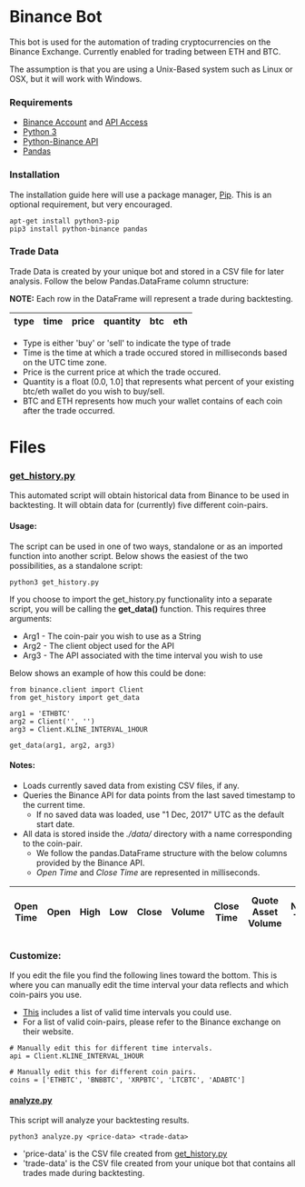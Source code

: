 # Binance Bot

This bot is used for the automation of trading cryptocurrencies on the Binance Exchange. Currently enabled for trading between ETH and BTC.

The assumption is that you are using a Unix-Based system such as Linux or OSX, but it will work with Windows.

### Requirements

- [Binance Account](https://www.binance.com/register.html) and [API Access](https://www.binance.com/userCenter/createApi.html)
- [Python 3](https://www.python.org/downloads/)
- [Python-Binance API](https://github.com/sammchardy/python-binance)
- [Pandas](https://pandas.pydata.org)

### Installation

The installation guide here will use a package manager, [Pip](https://pip.pypa.io/en/stable/). This is an optional requirement, but very encouraged.

```
apt-get install python3-pip
pip3 install python-binance pandas
```

### Trade Data

Trade Data is created by your unique bot and stored in a CSV file for later analysis. Follow the below Pandas.DataFrame column structure:

**NOTE:** Each row in the DataFrame will represent a trade during backtesting.

| type | time | price | quantity | btc | eth |
| ---- | -----| ----- | -------- | --- | --- |

- Type is either 'buy' or 'sell' to indicate the type of trade
- Time is the time at which a trade occured stored in milliseconds based on the UTC time zone.
- Price is the current price at which the trade occured.
- Quantity is a float (0.0, 1.0] that represents what percent of your existing btc/eth wallet do you wish to buy/sell.
- BTC and ETH represents how much your wallet contains of each coin after the trade occurred.

# Files

### [get_history.py](https://github.com/AlecMasterson/binance-bot/blob/master/get_history.py)
This automated script will obtain historical data from Binance to be used in backtesting. It will obtain data for (currently) five different coin-pairs.

#### Usage:
The script can be used in one of two ways, standalone or as an imported function into another script. Below shows the easiest of the two possibilities, as a standalone script:

```
python3 get_history.py
```

If you choose to import the get_history.py functionality into a separate script, you will be calling the **get_data()** function. This requires three arguments:
- Arg1 - The coin-pair you wish to use as a String
- Arg2 - The client object used for the API
- Arg3 - The API associated with the time interval you wish to use

Below shows an example of how this could be done:

```
from binance.client import Client
from get_history import get_data

arg1 = 'ETHBTC'
arg2 = Client('', '')
arg3 = Client.KLINE_INTERVAL_1HOUR

get_data(arg1, arg2, arg3)
```
#### Notes:
- Loads currently saved data from existing CSV files, if any.
- Queries the Binance API for data points from the last saved timestamp to the current time.
  - If no saved data was loaded, use "1 Dec, 2017" UTC as the default start date.
- All data is stored inside the *./data/* directory with a name corresponding to the coin-pair.
  - We follow the pandas.DataFrame structure with the below columns provided by the Binance API.
  - *Open Time* and *Close Time* are represented in milliseconds.

| Open Time | Open | High | Low | Close | Volume | Close Time | Quote Asset Volume | Number Trades | Taker Base Asset Volume | Take Quote Asset Volume | Ignore |
| --------- | ----| ----- | --- | ----- | ------ | ---------- | ------------------ | ------------- | ----------------------- | ----------------------- | ------ |

### Customize:
If you edit the file you find the following lines toward the bottom. This is where you can manually edit the time interval your data reflects and which coin-pairs you use.
- [This](https://python-binance.readthedocs.io/en/latest/constants.html) includes a list of valid time intervals you could use.
- For a list of valid coin-pairs, please refer to the Binance exchange on their website.

```
# Manually edit this for different time intervals.
api = Client.KLINE_INTERVAL_1HOUR

# Manually edit this for different coin pairs.
coins = ['ETHBTC', 'BNBBTC', 'XRPBTC', 'LTCBTC', 'ADABTC']
```

#### [analyze.py](https://github.com/AlecMasterson/binance-bot/blob/master/analyze.py)
This script will analyze your backtesting results.
```
python3 analyze.py <price-data> <trade-data>
```
- 'price-data' is the CSV file created from [get_history.py](https://github.com/AlecMasterson/binance-bot/blob/master/get_history.py)
- 'trade-data' is the CSV file created from your unique bot that contains all trades made during backtesting.